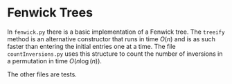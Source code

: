 # Fenwick Trees

In ``fenwick.py`` there is a basic implementation of a Fenwick tree.  The ``treeify`` method is an alternative constructor that runs in time $O(n)$ and is as such faster than entering the initial entries one at a time.  The file ``countInversions.py`` uses this structure to count the number of inversions in a permutation in time $O(n \log(n))$.  

The other files are tests.  
